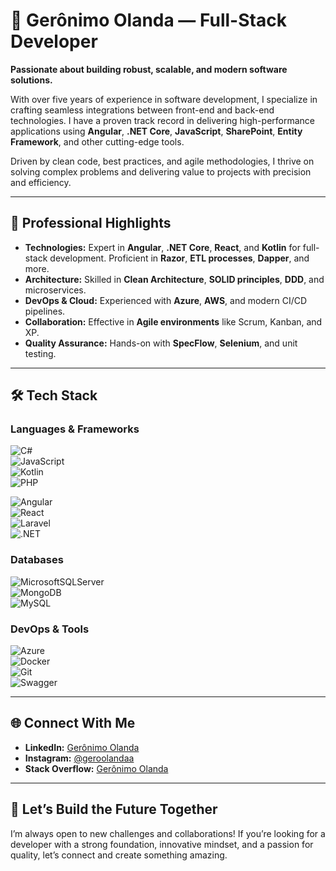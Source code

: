# 🌟 Gerônimo Olanda — Full-Stack Developer  

**Passionate about building robust, scalable, and modern software solutions.**  

With over five years of experience in software development, I specialize in crafting seamless integrations between front-end and back-end technologies. I have a proven track record in delivering high-performance applications using **Angular**, **.NET Core**, **JavaScript**, **SharePoint**, **Entity Framework**, and other cutting-edge tools.  

Driven by clean code, best practices, and agile methodologies, I thrive on solving complex problems and delivering value to projects with precision and efficiency.  

---

## 💼 Professional Highlights  

- **Technologies:** Expert in **Angular**, **.NET Core**, **React**, and **Kotlin** for full-stack development. Proficient in **Razor**, **ETL processes**, **Dapper**, and more.  
- **Architecture:** Skilled in **Clean Architecture**, **SOLID principles**, **DDD**, and microservices.  
- **DevOps & Cloud:** Experienced with **Azure**, **AWS**, and modern CI/CD pipelines.  
- **Collaboration:** Effective in **Agile environments** like Scrum, Kanban, and XP.  
- **Quality Assurance:** Hands-on with **SpecFlow**, **Selenium**, and unit testing.  

---

## 🛠️ Tech Stack  

### **Languages & Frameworks**  
![C#](https://img.shields.io/badge/c%23-%23239120.svg?style=for-the-badge&logo=csharp&logoColor=white)  
![JavaScript](https://img.shields.io/badge/javascript-%23323330.svg?style=for-the-badge&logo=javascript&logoColor=%23F7DF1E)  
![Kotlin](https://img.shields.io/badge/kotlin-%237F52FF.svg?style=for-the-badge&logo=kotlin&logoColor=white)  
![PHP](https://img.shields.io/badge/php-%23777BB4.svg?style=for-the-badge&logo=php&logoColor=white)  

![Angular](https://img.shields.io/badge/angular-%23DD0031.svg?style=for-the-badge&logo=angular&logoColor=white)  
![React](https://img.shields.io/badge/react-%2320232a.svg?style=for-the-badge&logo=react&logoColor=%2361DAFB)  
![Laravel](https://img.shields.io/badge/laravel-%23FF2D20.svg?style=for-the-badge&logo=laravel&logoColor=white)  
![.NET](https://img.shields.io/badge/.NET-5C2D91?style=for-the-badge&logo=.net&logoColor=white)  

### **Databases**  
![MicrosoftSQLServer](https://img.shields.io/badge/Microsoft%20SQL%20Server-CC2927?style=for-the-badge&logo=microsoft%20sql%20server&logoColor=white)  
![MongoDB](https://img.shields.io/badge/MongoDB-%234ea94b.svg?style=for-the-badge&logo=mongodb&logoColor=white)  
![MySQL](https://img.shields.io/badge/mysql-4479A1.svg?style=for-the-badge&logo=mysql&logoColor=white)  

### **DevOps & Tools**  
![Azure](https://img.shields.io/badge/azure-%230072C6.svg?style=for-the-badge&logo=microsoftazure&logoColor=white)  
![Docker](https://img.shields.io/badge/docker-%230db7ed.svg?style=for-the-badge&logo=docker&logoColor=white)  
![Git](https://img.shields.io/badge/git-%23F05033.svg?style=for-the-badge&logo=git&logoColor=white)  
![Swagger](https://img.shields.io/badge/-Swagger-%23Clojure?style=for-the-badge&logo=swagger&logoColor=white)  

---

## 🌐 Connect With Me  

- **LinkedIn:** [Gerônimo Olanda](https://www.linkedin.com/in/ger%C3%B4nimo-olanda-9a6a4313a/)  
- **Instagram:** [@geroolandaa](https://instagram.com/geroolandaa)  
- **Stack Overflow:** [Gerônimo Olanda](https://stackoverflow.com/users/15027309/geronimo-olanda)  

---

## 🚀 Let’s Build the Future Together  

I’m always open to new challenges and collaborations! If you’re looking for a developer with a strong foundation, innovative mindset, and a passion for quality, let’s connect and create something amazing.  
